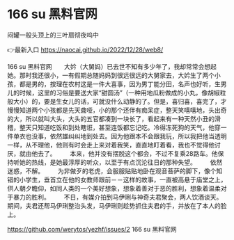 # 166 su 黑料官网
闷罐一般头顶上的三叶扇彻夜呜中

👉最新入口 https://naocai.github.io/2022/12/28/web8/

166 su 黑料官网　　大妗（大舅妈）已去世不知有多少年了，我却常常会想起她。那时我还很小，一有假期总随妈妈到很远很远的大舅家去，大妗生了两个小孩，都是男的，按理在农村这是一件大喜事，因为男丁能分田，名声也好听，生男儿的时候，这里的习俗是要送大家“甜圆汤”（一种用地瓜粉做成的小丸，像胡椒粒般大小）的，要是生女儿的话，可就没什么动静的了。但是，喜归喜，喜完了，才慢慢知道两个小孩都是先天聋哑，小的那个还伴有痴呆症，整天笑嘻嘻地，头出奇的大，所以就叫大头，大头的五官都凑到一块长了，看起来有一种天然小丑的滑稽，整天只知道吃饭和到处瞎诳，甚至连饭都忘记吃。冷得冻死狗的天气，他穿一件单衣也没事，依然雄纠纠地到处去。因为他跟本不会跟我玩，所以我把他当透明一样，从不理他，他则有时会走上来对着我笑，直直地盯着看，我也不觉得他讨厌，就由他去了。
　　本来，他并没有摆脱这个都会，不过不复乘28路车。他保持听她的热线，是她最淳厚的听众，以至于有点沉沦往日的那种失望。
　　依然迷惑，不解。
　　为非做歹的老虎，会服服贴贴地卧在观音菩萨的脚下，像个知错的小学生，垂首立在他的女教师跟前－－这样的故事，一直被高悬于庙堂之上，供人朝夕瞻仰，如同人类的一个美好想象，想象着善对于恶的胜利，想象着温柔对于暴力的胜利。
　　不日，有媒介拍到马伊琍与神奇夫君聚会，两人饮酒谈天。期间，夫君还帮马伊琍整治头发，马伊琍则趁势抓住夫君的手，并放在了本人的脸上。

https://github.com/werytos/yezhf/issues/2
166 su 黑料官网
